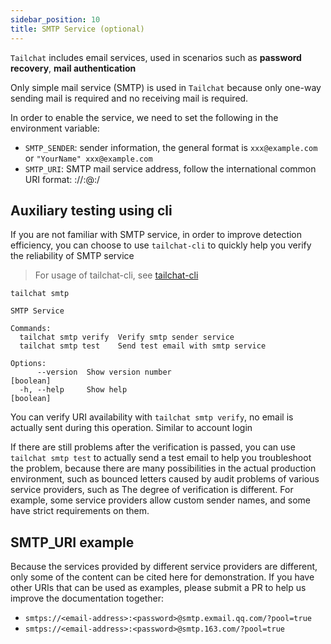 ```yaml
---
sidebar_position: 10
title: SMTP Service (optional)
---
```


`Tailchat` includes email services, used in scenarios such as **password recovery**, **mail authentication**

Only simple mail service (SMTP) is used in `Tailchat` because only one-way sending mail is required and no receiving mail is required.

In order to enable the service, we need to set the following in the environment variable:

- `SMTP_SENDER`: sender information, the general format is `xxx@example.com` or `"YourName" xxx@example.com`
- `SMTP_URI`: SMTP mail service address, follow the international common URI format: <protocol>://<username>:<password>@<host>:<port>/<other-info>

## Auxiliary testing using cli

If you are not familiar with SMTP service, in order to improve detection efficiency, you can choose to use `tailchat-cli` to quickly help you verify the reliability of SMTP service

> For usage of tailchat-cli, see [tailchat-cli](../cli/tailchat-cli.md)

```
tailchat smtp

SMTP Service

Commands:
  tailchat smtp verify  Verify smtp sender service
  tailchat smtp test    Send test email with smtp service

Options:
      --version  Show version number                                   [boolean]
  -h, --help     Show help                                             [boolean]
```

You can verify URI availability with `tailchat smtp verify`, no email is actually sent during this operation. Similar to account login

If there are still problems after the verification is passed, you can use `tailchat smtp test` to actually send a test email to help you troubleshoot the problem, because there are many possibilities in the actual production environment, such as bounced letters caused by audit problems of various service providers, such as The degree of verification is different. For example, some service providers allow custom sender names, and some have strict requirements on them.


## SMTP_URI example

Because the services provided by different service providers are different, only some of the content can be cited here for demonstration. If you have other URIs that can be used as examples, please submit a PR to help us improve the documentation together:

- `smtps://<email-address>:<password>@smtp.exmail.qq.com/?pool=true`
- `smtps://<email-address>:<password>@smtp.163.com/?pool=true`
